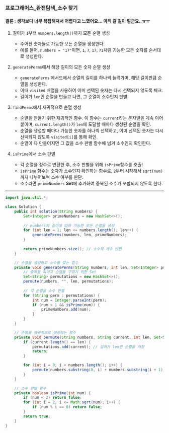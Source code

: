 ### 프로그래머스_완전탐색_소수 찾기

#### 결론 : 생각보다 너무 복잡해져서 어렵다고 느꼈어요... 아직 갈 길이 멀군요..ㅠㅜ

1. 길이가 ```1```부터 ```numbers.length()```까지 모든 순열 생성
   - 주어진 숫자들로 가능한 모든 순열을 생성한다.
   - 예를 들어, ```numbers = "17"```이면, ```1```, ```7```, ```17```, ```71```처럼 가능한 모든 숫자를 순서대로 생성한다.

2. ```generatePerms```에서 해당 길이의 모든 숫자 순열 생성
   - ```generatePerms``` 메서드에서 순열의 길이를 하나씩 늘려가며, 해당 길이만큼 순열을 생성한다.
   - 이때 ```visited``` 배열을 사용하여 이미 선택된 숫자는 다시 선택되지 않도록 체크.
   - 길이가 ```len```인 순열을 만들고 나면, 그 순열이 소수인지 판별.

3. ```findPerms```에서 재귀적으로 순열 생성
   - 순열을 만들기 위한 재귀적인 함수. 이 함수는 ```current```라는 문자열을 계속 이어붙이며, ```current.length()```가 ```len```에 도달할 때마다 생성된 순열을 확인.
   - 순열을 생성할 때마다 가능한 숫자를 하나씩 선택하고, 이미 선택된 숫자는 다시 선택되지 않도록 ```visited[i]```를 통해 확인.
   - 순열이 다 만들어지면 그 값을 소수 판별 함수에 넘겨 소수인지 확인한다.

4. ```isPrime```에서 소수 판별
   - 각 순열을 정수로 변환한 후, 소수 판별을 위해 ```isPrime```함수를 호출!
   - ```isPrime``` 함수는 숫자가 소수인지 확인하는 함수로, ```2```부터 시작해서 ```sqrt(num)```까지 나누어보며 소수 여부를 판단.
   - 소수라면 ```primeNumbers``` **Set**에 추가하여 중복된 소수가 포함되지 않도록 한다.

---

``` java
import java.util.*;

class Solution {
    public int solution(String numbers) {
        Set<Integer> primeNumbers = new HashSet<>();
        
        // numbers의 길이에 따라 가능한 모든 순열을 생성
        for (int len = 1; len <= numbers.length(); len++) {
            generatePerms(numbers, len, primeNumbers);
        }
        
        return primeNumbers.size(); // 소수의 개수 반환
    }

    // 순열을 생성하고 소수를 찾는 함수
    private void generatePerms(String numbers, int len, Set<Integer> primeNumbers) {
        // 중복을 피하고 순열을 구하기 위한 Set
        Set<String> permutations = new HashSet<>();
        permute(numbers, "", len, permutations);
        
        // 각 순열을 소수 판별
        for (String perm : permutations) {
            int num = Integer.parseInt(perm);
            if (num > 1 && isPrime(num)) {
                primeNumbers.add(num);
            }
        }
    }

    // 순열을 재귀적으로 생성하는 함수
    private void permute(String numbers, String current, int len, Set<String> permutations) {
        if (current.length() == len) {
            permutations.add(current); // 길이가 len인 순열을 저장
            return;
        }

        for (int i = 0; i < numbers.length(); i++) {
            permute(numbers.substring(0, i) + numbers.substring(i + 1), current + numbers.charAt(i), len, permutations);
        }
    }

    // 소수 판별 함수
    private boolean isPrime(int num) {
        if (num < 2) return false;
        for (int i = 2; i <= Math.sqrt(num); i++) {
            if (num % i == 0) return false;
        }
        return true;
    }
}

```
